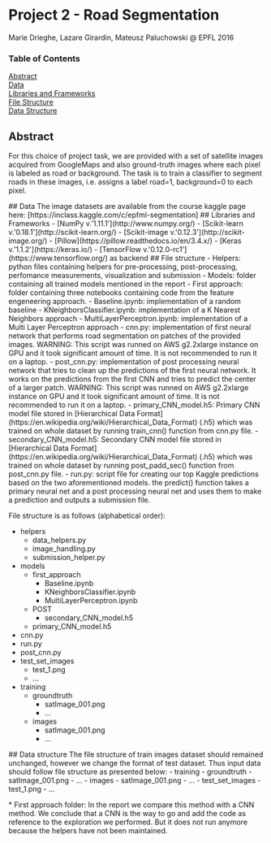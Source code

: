 # Project 2 - Road Segmentation

Marie Drieghe, Lazare Girardin, Mateusz Paluchowski @ EPFL 2016

### Table of Contents  
[Abstract](#Abstract)    
[Data](#Data)    
[Libraries and Frameworks](#Frameworks)   
[File Structure](#FileStructure)   
[Data Structure](#DataStructure)   
<a name="Abstract"/>
## Abstract
For this choice of project task, we are provided with a set of satellite images acquired from GoogleMaps and also ground-truth images where each pixel is labeled as road or background.
The task is to train a classifier to segment roads in these images, i.e. assigns a label road=1, background=0 to each pixel.

<a name="Data"/>
## Data
The image datasets are available from the course kaggle page here:
[https://inclass.kaggle.com/c/epfml-segmentation]

<a name="Frameworks"/>
## Libraries and Frameworks
- [NumPy v.'1.11.1'](http://www.numpy.org/)
- [Scikit-learn v.'0.18.1'](http://scikit-learn.org/)
- [Scikit-image v.'0.12.3'](http://scikit-image.org/)
- [Pillow](https://pillow.readthedocs.io/en/3.4.x/)
- [Keras v.'1.1.2'](https://keras.io/)
  - [TensorFlow v.'0.12.0-rc1'](https://www.tensorflow.org/) as backend

<a name="FileStructure"/>
## File structure
- Helpers: python files containing helpers for pre-processing, post-processing, perfomance measurements, visualization and submission
- Models: folder containing all trained models mentioned in the report
- First approach: folder containing three notebooks containing code from the feature engeneering approach.
- Baseline.ipynb: implementation of a random baseline
- KNeighborsClassifier.ipynb: implementation of a K Nearest Neighbors approach
- MultiLayerPerceptron.ipynb: implementation of a Multi Layer Perceptron approach
- cnn.py: implementation of first neural network that performs road segmentation on patches of the provided images. WARNING: This script was runned on AWS g2.2xlarge instance on GPU and it took significant amount of time. It is not recommended to run it on a laptop.
- post_cnn.py: implementation of post processing neural network that tries to clean up the predictions of the first neural network. It works on the predictions from the first CNN and tries to predict the center of a larger patch. WARNING: This script was runned on AWS g2.2xlarge instance on GPU and it took significant amount of time. It is not recommended to run it on a laptop.
- primary_CNN_model.h5: Primary CNN model file stored in [Hierarchical Data Format](https://en.wikipedia.org/wiki/Hierarchical_Data_Format) (.h5) which was trained on whole dataset by running train_cnn() function from cnn.py file.
- secondary_CNN_model.h5: Secondary CNN model file stored in [Hierarchical Data Format](https://en.wikipedia.org/wiki/Hierarchical_Data_Format) (.h5) which was trained on whole dataset by running post_padd_sec() function from post_cnn.py file.
- run.py: script file for creating our top Kaggle predictions based on the two aforementioned models. the predict() function takes a primary neural net and a post processing neural net and uses them to make a prediction and outputs a submission file.

File structure is as follows (alphabetical order):
- helpers
  - data_helpers.py
  - image_handling.py
  - submission_helper.py
- models
  - first_approach
    - Baseline.ipynb
    - KNeighborsClassifier.ipynb
    - MultiLayerPerceptron.ipynb
  - POST
    - secondary_CNN_model.h5
  - primary_CNN_model.h5
- cnn.py
- run.py
- post_cnn.py
- test_set_images
  - test_1.png
  - ...
- training
  - groundtruth
    - satImage_001.png
    - ...
  - images
    - satImage_001.png
    - ...

<a name="DataStructure"/>
## Data structure
The file structure of train images dataset should remained unchanged, however we change the format of test dataset.
Thus input data should follow file structure as presented below:
- training
  - groundtruth
    - satImage_001.png
    - ...
  - images
    - satImage_001.png
    - ...
- test_set_images
  - test_1.png
  - ...

\* First approach folder: In the report we compare this method with a CNN method. We conclude that a CNN is the way to go and add the code as reference to the exploration we performed. But it does not run anymore because the helpers have not been maintained.
